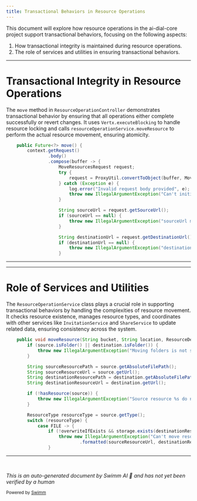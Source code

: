 ```yaml
---
title: Transactional Behaviors in Resource Operations
---
```

This document will explore how resource operations in the ai-dial-core project support transactional behaviors, focusing on the following aspects:

1. How transactional integrity is maintained during resource operations.
2. The role of services and utilities in ensuring transactional behaviors.

<SwmSnippet path="/src/main/java/com/epam/aidial/core/controller/ResourceOperationController.java" line="37">

---

# Transactional Integrity in Resource Operations

The `move` method in `ResourceOperationController` demonstrates transactional behavior by ensuring that all operations either complete successfully or revert changes. It uses `Vertx.executeBlocking` to handle resource locking and calls `resourceOperationService.moveResource` to perform the actual resource movement, ensuring atomicity.

```java
    public Future<?> move() {
        context.getRequest()
                .body()
                .compose(buffer -> {
                    MoveResourcesRequest request;
                    try {
                        request = ProxyUtil.convertToObject(buffer, MoveResourcesRequest.class);
                    } catch (Exception e) {
                        log.error("Invalid request body provided", e);
                        throw new IllegalArgumentException("Can't initiate move resource request. Incorrect body provided");
                    }

                    String sourceUrl = request.getSourceUrl();
                    if (sourceUrl == null) {
                        throw new IllegalArgumentException("sourceUrl must be provided");
                    }

                    String destinationUrl = request.getDestinationUrl();
                    if (destinationUrl == null) {
                        throw new IllegalArgumentException("destinationUrl must be provided");
                    }
```

---

</SwmSnippet>

<SwmSnippet path="/src/main/java/com/epam/aidial/core/service/ResourceOperationService.java" line="17">

---

# Role of Services and Utilities

The `ResourceOperationService` class plays a crucial role in supporting transactional behaviors by handling the complexities of resource movement. It checks resource existence, manages resource types, and coordinates with other services like `InvitationService` and `ShareService` to update related data, ensuring consistency across the system.

```java
    public void moveResource(String bucket, String location, ResourceDescription source, ResourceDescription destination, boolean overwriteIfExists) {
        if (source.isFolder() || destination.isFolder()) {
            throw new IllegalArgumentException("Moving folders is not supported");
        }

        String sourceResourcePath = source.getAbsoluteFilePath();
        String sourceResourceUrl = source.getUrl();
        String destinationResourcePath = destination.getAbsoluteFilePath();
        String destinationResourceUrl = destination.getUrl();

        if (!hasResource(source)) {
            throw new IllegalArgumentException("Source resource %s do not exists".formatted(sourceResourceUrl));
        }

        ResourceType resourceType = source.getType();
        switch (resourceType) {
            case FILE -> {
                if (!overwriteIfExists && storage.exists(destinationResourcePath)) {
                    throw new IllegalArgumentException("Can't move resource %s to %s, because destination resource already exists"
                            .formatted(sourceResourceUrl, destinationResourceUrl));
                }
```

---

</SwmSnippet>

&nbsp;

*This is an auto-generated document by Swimm AI 🌊 and has not yet been verified by a human*

<SwmMeta version="3.0.0" repo-id="Z2l0aHViJTNBJTNBYWktZGlhbC1jb3JlJTNBJTNBZXBhbQ==" repo-name="ai-dial-core"><sup>Powered by [Swimm](/)</sup></SwmMeta>
